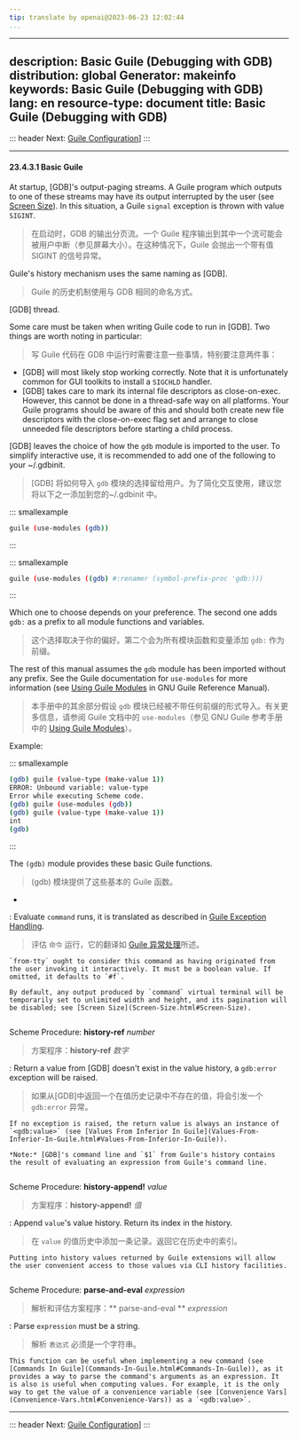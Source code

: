 ```yaml
---
tip: translate by openai@2023-06-23 12:02:44
...
```

---
description: Basic Guile (Debugging with GDB)
distribution: global
Generator: makeinfo
keywords: Basic Guile (Debugging with GDB)
lang: en
resource-type: document
title: Basic Guile (Debugging with GDB)
---------------------------------------

::: header
Next: [Guile Configuration](Guile-Configuration.html#Guile-Configuration)]
:::

---

#### 23.4.3.1 Basic Guile

At startup, [GDB]'s output-paging streams. A Guile program which outputs to one of these streams may have its output interrupted by the user (see [Screen Size](Screen-Size.html#Screen-Size)). In this situation, a Guile `signal` exception is thrown with value `SIGINT`.

> 在启动时，GDB 的输出分页流。一个 Guile 程序输出到其中一个流可能会被用户中断（参见屏幕大小）。在这种情况下，Guile 会抛出一个带有值 SIGINT 的信号异常。

Guile's history mechanism uses the same naming as [GDB].

> Guile 的历史机制使用与 GDB 相同的命名方式。

[GDB] thread.

Some care must be taken when writing Guile code to run in [GDB]. Two things are worth noting in particular:

> 写 Guile 代码在 GDB 中运行时需要注意一些事情，特别要注意两件事：

- [GDB] will most likely stop working correctly. Note that it is unfortunately common for GUI toolkits to install a `SIGCHLD` handler.
- [GDB] takes care to mark its internal file descriptors as close-on-exec. However, this cannot be done in a thread-safe way on all platforms. Your Guile programs should be aware of this and should both create new file descriptors with the close-on-exec flag set and arrange to close unneeded file descriptors before starting a child process.

[GDB] leaves the choice of how the `gdb` module is imported to the user. To simplify interactive use, it is recommended to add one of the following to your \~/.gdbinit.

> [GDB] 将如何导入 `gdb` 模块的选择留给用户。为了简化交互使用，建议您将以下之一添加到您的\~/.gdbinit 中。

::: smallexample

```bash
guile (use-modules (gdb))
```

:::

::: smallexample

```bash
guile (use-modules ((gdb) #:renamer (symbol-prefix-proc 'gdb:)))
```

:::

Which one to choose depends on your preference. The second one adds `gdb:` as a prefix to all module functions and variables.

> 这个选择取决于你的偏好。第二个会为所有模块函数和变量添加 `gdb:` 作为前缀。

The rest of this manual assumes the `gdb` module has been imported without any prefix. See the Guile documentation for `use-modules` for more information (see [Using Guile Modules](http://www.gnu.org/software/guile/manual/html_node/Using-Guile-Modules.html#Using-Guile-Modules) in GNU Guile Reference Manual).

> 本手册中的其余部分假设 `gdb` 模块已经被不带任何前缀的形式导入。有关更多信息，请参阅 Guile 文档中的 `use-modules`（参见 GNU Guile 参考手册中的 [Using Guile Modules](http://www.gnu.org/software/guile/manual/html_node/Using-Guile-Modules.html#Using-Guile-Modules)）。

Example:

::: smallexample

```bash
(gdb) guile (value-type (make-value 1))
ERROR: Unbound variable: value-type
Error while executing Scheme code.
(gdb) guile (use-modules (gdb))
(gdb) guile (value-type (make-value 1))
int
(gdb)
```

:::

The `(gdb)` module provides these basic Guile functions.

> (gdb) 模块提供了这些基本的 Guile 函数。

*

:   Evaluate `command` runs, it is translated as described in [Guile Exception Handling](Guile-Exception-Handling.html#Guile-Exception-Handling).

> 评估 `命令` 运行，它的翻译如 [Guile 异常处理](Guile-Exception-Handling.html#Guile-Exception-Handling)所述。

```
`from-tty` ought to consider this command as having originated from the user invoking it interactively. It must be a boolean value. If omitted, it defaults to `#f`.

By default, any output produced by `command` virtual terminal will be temporarily set to unlimited width and height, and its pagination will be disabled; see [Screen Size](Screen-Size.html#Screen-Size).
```

```

```

Scheme Procedure: **history-ref** *number*

> 方案程序：**history-ref** *数字*

:   Return a value from [GDB] doesn't exist in the value history, a `gdb:error` exception will be raised.

> 如果从[GDB]中返回一个在值历史记录中不存在的值，将会引发一个 `gdb:error` 异常。

```
If no exception is raised, the return value is always an instance of `<gdb:value>` (see [Values From Inferior In Guile](Values-From-Inferior-In-Guile.html#Values-From-Inferior-In-Guile)).

*Note:* [GDB]'s command line and `$1` from Guile's history contains the result of evaluating an expression from Guile's command line.
```

```

```

Scheme Procedure: **history-append!** *value*

> 方案程序：**history-append!** *值*

:   Append `value`'s value history. Return its index in the history.

> 在 `value` 的值历史中添加一条记录。返回它在历史中的索引。

```
Putting into history values returned by Guile extensions will allow the user convenient access to those values via CLI history facilities.
```

```

```

Scheme Procedure: **parse-and-eval** *expression*

> 解析和评估方案程序：** parse-and-eval ** *expression*

:   Parse `expression` must be a string.

> 解析 `表达式` 必须是一个字符串。

```
This function can be useful when implementing a new command (see [Commands In Guile](Commands-In-Guile.html#Commands-In-Guile)), as it provides a way to parse the command's arguments as an expression. It is also is useful when computing values. For example, it is the only way to get the value of a convenience variable (see [Convenience Vars](Convenience-Vars.html#Convenience-Vars)) as a `<gdb:value>`.
```

---

::: header
Next: [Guile Configuration](Guile-Configuration.html#Guile-Configuration)]
:::
